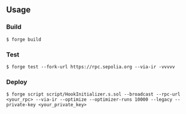 
## Usage

### Build

```shell
$ forge build
```

### Test

```shell
$ forge test --fork-url https://rpc.sepolia.org --via-ir -vvvvv
```
### Deploy

```shell
$ forge script script/HookInitializer.s.sol --broadcast --rpc-url <your_rpc> --via-ir --optimize --optimizer-runs 10000 --legacy --private-key <your_private_key>
```



